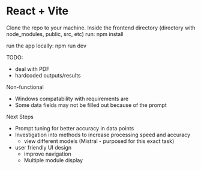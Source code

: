 # React + Vite

Clone the repo to your machine. Inside the frontend directory (directory with node_modules, public, src, etc) 
run: npm install

run the app locally: npm run dev 

TODO:
- deal with PDF
- hardcoded outputs/results

Non-functional
- Windows compatability with requirements are
- Some data fields may not be filled out because of the prompt

Next Steps
- Prompt tuning for better accuracy in data points
- Investigation into methods to increase processing speed and accuracy
    - view different models (Mistral - purposed for this exact task)
- user friendly UI design
    - improve navigation
    - Multiple module display
